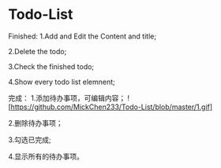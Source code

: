 # Todo-List

Finished: 
1.Add and Edit the Content and title;

2.Delete the todo;

3.Check the finished todo;

4.Show every todo list elemnent;


完成：
1.添加待办事项，可编辑内容；
! [https://github.com/MickChen233/Todo-List/blob/master/1.gif]

2.删除待办事项；

3.勾选已完成;

4.显示所有的待办事项。

